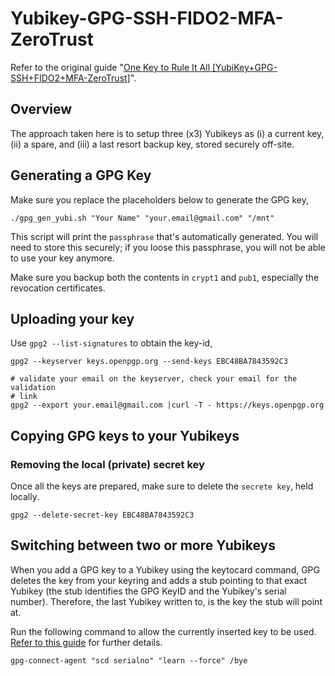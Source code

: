 # Yubikey-GPG-SSH-FIDO2-MFA-ZeroTrust

Refer to the original guide "[One Key to Rule It All [YubiKey+GPG-SSH+FIDO2+MFA-ZeroTrust]](https://forum.level1techs.com/t/one-key-to-rule-it-all-yubikey-gpg-ssh-fido2-mfa-zerotrust/173872/1)".

## Overview

The approach taken here is to setup three (x3) Yubikeys as (i) a current key,
(ii) a spare, and (iii) a last resort backup key, stored securely off-site.



## Generating a GPG Key

Make sure you replace the placeholders below to generate the GPG key, 

```
./gpg_gen_yubi.sh "Your Name" "your.email@gmail.com" "/mnt"
```

This script will print the `passphrase` that's automatically generated.  You
will need to store this securely; if you loose this passphrase, you will not be
able to use your key anymore.

Make sure you backup both the contents in `crypt1` and `pub1`, especially the
revocation certificates.

## Uploading your key

Use `gpg2 --list-signatures` to obtain the <HEX> key-id,

```
gpg2 --keyserver keys.openpgp.org --send-keys EBC48BA7843592C3

# validate your email on the keyserver, check your email for the validation
# link
gpg2 --export your.email@gmail.com |curl -T - https://keys.openpgp.org
```

## Copying GPG keys to your Yubikeys

### Removing the local (private) secret key

Once all the keys are prepared, make sure to delete the `secrete key`, held
locally.

```
gpg2 --delete-secret-key EBC48BA7843592C3
```

## Switching between two or more Yubikeys

When you add a GPG key to a Yubikey using the keytocard command, GPG deletes the
key from your keyring and adds a stub pointing to that exact Yubikey (the stub
identifies the GPG KeyID and the Yubikey's serial number). Therefore, the last
Yubikey written to, is the key the stub will point at.

Run the following command to allow the currently inserted key to be used. [Refer to this guide](https://github.com/drduh/YubiKey-Guide#switching-between-two-or-more-yubikeys) for further details.

```
gpg-connect-agent "scd serialno" "learn --force" /bye
```
